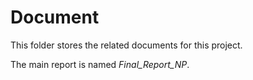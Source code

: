# Document

This folder stores the related documents for this project.

The main report is named *Final_Report_NP*. 
